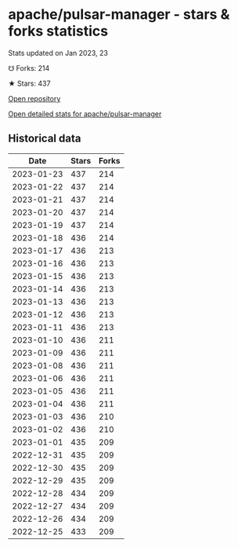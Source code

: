 # apache/pulsar-manager - stars & forks statistics

Stats updated on Jan 2023, 23

☋ Forks: 214

★ Stars: 437

[Open repository](https://github.com/apache/pulsar-manager)

[Open detailed stats for apache/pulsar-manager](https://reviewgithub.com/rep/apache/pulsar-manager)

## Historical data
| Date | Stars | Forks |
|------|-------|-------|
| 2023-01-23 | 437 | 214 | 
| 2023-01-22 | 437 | 214 | 
| 2023-01-21 | 437 | 214 | 
| 2023-01-20 | 437 | 214 | 
| 2023-01-19 | 437 | 214 | 
| 2023-01-18 | 436 | 214 | 
| 2023-01-17 | 436 | 213 | 
| 2023-01-16 | 436 | 213 | 
| 2023-01-15 | 436 | 213 | 
| 2023-01-14 | 436 | 213 | 
| 2023-01-13 | 436 | 213 | 
| 2023-01-12 | 436 | 213 | 
| 2023-01-11 | 436 | 213 | 
| 2023-01-10 | 436 | 211 | 
| 2023-01-09 | 436 | 211 | 
| 2023-01-08 | 436 | 211 | 
| 2023-01-06 | 436 | 211 | 
| 2023-01-05 | 436 | 211 | 
| 2023-01-04 | 436 | 211 | 
| 2023-01-03 | 436 | 210 | 
| 2023-01-02 | 436 | 210 | 
| 2023-01-01 | 435 | 209 | 
| 2022-12-31 | 435 | 209 | 
| 2022-12-30 | 435 | 209 | 
| 2022-12-29 | 435 | 209 | 
| 2022-12-28 | 434 | 209 | 
| 2022-12-27 | 434 | 209 | 
| 2022-12-26 | 434 | 209 | 
| 2022-12-25 | 433 | 209 | 

